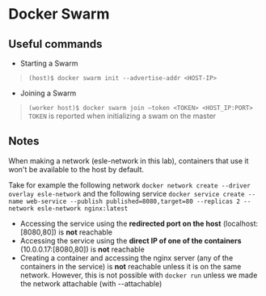# Docker Swarm

## Useful commands
- Starting a Swarm
> `(host)$ docker swarm init --advertise-addr <HOST-IP>`

- Joining a Swarm
> `(worker host)$ docker swarm join –token <TOKEN> <HOST_IP:PORT>`
> `TOKEN` is reported when initializing a swam on the master

## Notes
When making a network (esle-network in this lab), containers that use it won't be available to the host by default.

Take for example the following network `docker network create --driver overlay esle-network` and the following service `docker service create --name web-service --publish published=8080,target=80 --replicas 2 --network esle-network nginx:latest`

- Accessing the service using the **redirected port on the host** (localhost:[8080,80]) is **not** reachable
- Accessing the service using the **direct IP of one of the containers** (10.0.0.17:[8080,80]) is **not** reachable
- Creating a container and accessing the nginx server (any of the containers in the service) is **not** reachable unless it is on the same network. However, this is not possible with `docker run` unless we made the network attachable (with --attachable)
